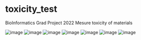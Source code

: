 # toxicity_test

BioInformatics Grad Project 2022 
Mesure toxicity of materials 


![image](https://user-images.githubusercontent.com/52012518/134420140-e682a11b-1365-4494-a0fc-bb7567918dad.png)
![image](https://user-images.githubusercontent.com/52012518/134420059-499439e4-d14a-4057-a3a6-baaab71aa703.png)
![image](https://user-images.githubusercontent.com/52012518/134420632-b50f0b66-d04c-45eb-b19a-a17ff8995845.png)
![image](https://user-images.githubusercontent.com/52012518/134420180-2e6ef90a-4aba-4e27-8f5d-3b5f258c862b.png)
![image](https://user-images.githubusercontent.com/52012518/134535576-7b444792-b2f6-4a5a-90af-02ba9f782ea0.png)
![image](https://user-images.githubusercontent.com/52012518/134535613-245be7bc-d0e7-493a-85d4-a96647f6d2db.png)
![image](https://user-images.githubusercontent.com/52012518/134535666-c6a1a760-7d83-4512-bafc-3a350825803c.png)
